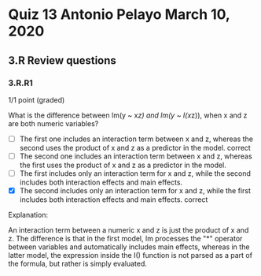 # Quiz 13 Antonio Pelayo March 10, 2020 
## 3.R Review questions
### 3.R.R1
1/1 point (graded)

What is the difference between lm(y ~ x*z) and lm(y ~ I(x*z)), when x and z are 
both numeric variables?

- [ ] The first one includes an interaction term between x and z, whereas the second uses the product of x and z as a predictor in the model. correct
- [ ] The second one includes an interaction term between x and z, whereas the first uses the product of x and z as a predictor in the model.
- [ ] The first includes only an interaction term for x and z, while the second includes both interaction effects and main effects.
- [x] The second includes only an interaction term for x and z, while the first includes both interaction effects and main effects. correct

Explanation:

An interaction term between a numeric x and z is just the product of x and z. 
The difference is that in the first model, lm processes the "*" operator between 
variables and automatically includes main effects, whereas in the latter model, 
the expression inside the I() function is not parsed as a part of the formula, 
but rather is simply evaluated.

